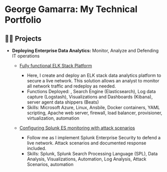 <h1>George Gamarra: My Technical Portfolio</h1>

<h2>👨‍💻 Projects</h2>

- <b>Deploying Enterprise Data Analytics:</b> Monitor, Analyze and Defending IT operations
  - [Fully functional ELK Stack Platform](https://github.com/gogamarra/Bootcamp-ELK-Stack/blob/master/README.md)
    - Here, I create and deploy an ELK stack data analytics platform to secure a live network. This solution allows an analyst to monitor all network traffic and redeploy as needed.
    - Functions Deployed: , Search Engine (Elasticsearch), Log data capture (Logstash), Visualizations and Dashboards (Kibana), server agent data shippers (Beats)
    - Skills: Microsoft Azure, Linux, Ansbile, Docker containers, YAML scripting, Apache web server, firewall, load balancer, provisioner, virtualization, automation

  - [Configuring Splunk ES monitoring with attack scenarios](https://github.com/gogamarra/SIEM-SplunkMonitoring/blob/main/README.md)
    - Follow me as I implement Splunk Enterprise Security to defend a live network.  Attack scenarios and documented response included.
    - Skills:  Splunk, Splunk Search Processing Language (SPL), Data Analysis, Visualizations, Automation, Log Analysis, Attack Scenarios, automation
<!--

- <b>SIEM</b>
<h2>📺 Popular YouTube Videos</h2>

- [How to get into Cybersecurity Starting From Zero](https://www.youtube.com/watch?v=a83ASGn_V_s)



<h2> 🤳 Connect with me:</h2>

[<img align="left" alt="JoshMadakor | YouTube" width="22px" src="https://cdn.jsdelivr.net/npm/simple-icons@v3/icons/youtube.svg" />][youtube]
[<img align="left" alt="JoshMadakor | Twitter" width="22px" src="https://cdn.jsdelivr.net/npm/simple-icons@v3/icons/twitter.svg" />][twitter]
[<img align="left" alt="JoshMadakor | LinkedIn" width="22px" src="https://cdn.jsdelivr.net/npm/simple-icons@v3/icons/linkedin.svg" />][linkedin]
[<img align="left" alt="JoshMadakor | Instagram" width="22px" src="https://cdn.jsdelivr.net/npm/simple-icons@v3/icons/instagram.svg" />][instagram]

[twitter]: https://twitter.com/joshmadakor
[youtube]: https://www.youtube.com/c/joshmadakor
[instagram]: https://www.instagram.com/joshmadakor/
[linkedin]: https://linkedin.com/in/joshmadakor

<!--
**joshmadakor1/joshmadakor1** is a ✨ _special_ ✨ repository because its `README.md` (this file) appears on your GitHub profile.

Here are some ideas to get you started:

- 🔭 I’m currently working on ...
- 🌱 I’m currently learning ...
- 👯 I’m looking to collaborate on ...
- 🤔 I’m looking for help with ...
- 💬 Ask me about ...
- 📫 How to reach me: ...
- 😄 Pronouns: ...
- ⚡ Fun fact: ...
-->
